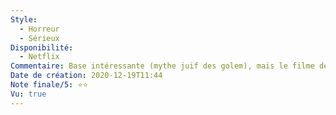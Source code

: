 ```yaml
---
Style:
  - Horreur
  - Sérieux
Disponibilité:
  - Netflix
Commentaire: Base intéressante (mythe juif des golem), mais le filme décolle pas on s'attend à voir le golem grandir et avoir plus d'impact. C'est qu'une intro
Date de création: 2020-12-19T11:44
Note finale/5: ⭐⭐
Vu: true
---
```

